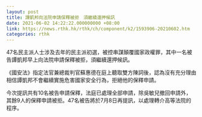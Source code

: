 ```yaml
---
layout: post
title: 譚凱邦向法院申請保釋被拒　須繼續還押候訊
date: 2021-06-02 14:22:22.000000000 +08:00
link: https://news.rthk.hk/rthk/ch/component/k2/1593906-20210602.htm
categories: rthk
---
```


47名民主派人士涉及去年的民主派初選，被控串謀顛覆國家政權罪，其中一名被告譚凱邦早上向法院申請保釋被拒，須繼續還押候訊。

《國安法》指定法官兼總裁判官蘇惠德在庭上聽取雙方陳詞後，認為沒有充分理由相信譚凱邦不會繼續實施危害國家安全行為，拒絕他的保釋申請。

今次提訊共有10名被告申請保釋，法庭已處理全部申請，除吳敏兒撤回申請外，其餘9人的保釋申請被拒。47名被告將於7月8日再提訊，以處理轉介高等法院的程序。
